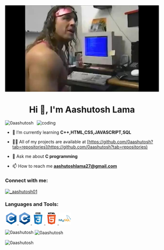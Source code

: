 ![logo](https://github.com/0aashutosh/0aashutosh/blob/main/bret-hart-knows-code.jpg)

<h1 align="center">Hi 👋, I'm Aashutosh Lama</h1>

<img align="right" alt="coding" width="400" src="https://gifdb.com/images/high/mad-animated-fast-typing-tgwjkod4030hkoky.webp">

<p align="left"> <img src="https://komarev.com/ghpvc/?username=0aashutosh&label=Profile%20views&color=0e75b6&style=flat" alt="0aashutosh" /> </p>

- 🌱 I’m currently learning **C++,HTML,CSS,JAVASCRIPT,SQL**

- 👨‍💻 All of my projects are available at [https://github.com/0aashutosh?tab=repositories](https://github.com/0aashutosh?tab=repositories)

- 💬 Ask me about **C programming**

- 📫 How to reach me **aashutoshlama27@gmail.com**

<h3 align="left">Connect with me:</h3>
<p align="left">
<a href="https://instagram.com/_aashutosh01" target="blank"><img align="center" src="https://raw.githubusercontent.com/rahuldkjain/github-profile-readme-generator/master/src/images/icons/Social/instagram.svg" alt="_aashutosh01" height="30" width="40" /></a>
</p>

<h3 align="left">Languages and Tools:</h3>
<p align="left"> <a href="https://www.cprogramming.com/" target="_blank" rel="noreferrer"> <img src="https://raw.githubusercontent.com/devicons/devicon/master/icons/c/c-original.svg" alt="c" width="40" height="40"/> </a> <a href="https://www.w3schools.com/cpp/" target="_blank" rel="noreferrer"> <img src="https://raw.githubusercontent.com/devicons/devicon/master/icons/cplusplus/cplusplus-original.svg" alt="cplusplus" width="40" height="40"/> </a> <a href="https://www.w3schools.com/css/" target="_blank" rel="noreferrer"> <img src="https://raw.githubusercontent.com/devicons/devicon/master/icons/css3/css3-original-wordmark.svg" alt="css3" width="40" height="40"/> </a> <a href="https://www.w3.org/html/" target="_blank" rel="noreferrer"> <img src="https://raw.githubusercontent.com/devicons/devicon/master/icons/html5/html5-original-wordmark.svg" alt="html5" width="40" height="40"/> </a> <a href="https://www.mysql.com/" target="_blank" rel="noreferrer"> <img src="https://raw.githubusercontent.com/devicons/devicon/master/icons/mysql/mysql-original-wordmark.svg" alt="mysql" width="40" height="40"/> </a> </p>

<p><img align="left" src="https://github-readme-stats.vercel.app/api/top-langs?username=0aashutosh&show_icons=true&locale=en&layout=compact" alt="0aashutosh" /></p>

<p>&nbsp;<img align="center" src="https://github-readme-stats.vercel.app/api?username=0aashutosh&show_icons=true&locale=en" alt="0aashutosh" /></p>

<p><img align="center" src="https://github-readme-streak-stats.herokuapp.com/?user=0aashutosh&" alt="0aashutosh" /></p>
